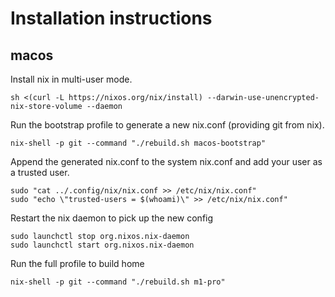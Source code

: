 # Installation instructions

## macos

Install nix in multi-user mode.

```
sh <(curl -L https://nixos.org/nix/install) --darwin-use-unencrypted-nix-store-volume --daemon
```

Run the bootstrap profile to generate a new nix.conf (providing git from nix).

```
nix-shell -p git --command "./rebuild.sh macos-bootstrap"
```

Append the generated nix.conf to the system nix.conf and add your user as a trusted user.

```
sudo "cat ../.config/nix/nix.conf >> /etc/nix/nix.conf"
sudo "echo \"trusted-users = $(whoami)\" >> /etc/nix/nix.conf"
```

Restart the nix daemon to pick up the new config

```
sudo launchctl stop org.nixos.nix-daemon
sudo launchctl start org.nixos.nix-daemon
```

Run the full profile to build home

```
nix-shell -p git --command "./rebuild.sh m1-pro"
```
